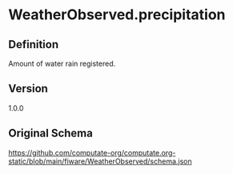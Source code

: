 # WeatherObserved.precipitation

## Definition
Amount of water rain registered. 

## Version
1.0.0

## Original Schema
https://github.com/computate-org/computate.org-static/blob/main/fiware/WeatherObserved/schema.json
